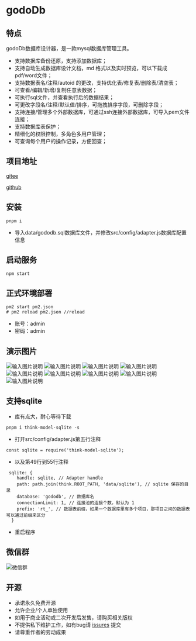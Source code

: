 
# godoDb

## 特点
godoDb数据库设计器，是一款mysql数据库管理工具。

- 支持数据库备份还原，支持添加数据库；
- 支持自动生成数据库设计文档，md 格式以及实时预览，可以下载成 pdf/word文件；
- 支持数据表名/注释/autoid 的更改，支持优化表/修复表/删除表/清空表；
- 可查看/编辑/新增/复制任意表数据；
- 可执行sql文件，并查看执行后的数据结果；
- 可更改字段名/注释/默认值/排序，可拖拽排序字段，可删除字段；
- 支持连接/管理多个外部数据库，可通过ssh连接外部数据库，可导入pem文件连接；
- 支持数据库表保护；
- 精细化的权限控制，多角色多用户管理；
- 可查询每个用户的操作记录，方便回查；

## 项目地址
[gitee](https://gitee.com/ruitao_admin/gododb)

[github](https://github.com/phpk/gododb)

## 安装

```
pnpm i

```
- 导入data/gododb.sql数据库文件，并修改src/config/adapter.js数据库配置信息

## 启动服务

```
npm start
```

## 正式环境部署

```
pm2 start pm2.json
# pm2 reload pm2.json //reload
```
- 账号：admin
- 密码：admin 

## 演示图片

![输入图片说明](docs/1.jpg)
![输入图片说明](docs/2.jpg)
![输入图片说明](docs/3.jpg)
![输入图片说明](docs/4.jpg)
![输入图片说明](docs/5.jpg)
![输入图片说明](docs/6.jpg)
![输入图片说明](docs/7.jpg)
![输入图片说明](docs/8.jpg)
![输入图片说明](docs/9.jpg)

## 支持sqlite
- 库有点大，耐心等待下载
```
pnpm i think-model-sqlite -s
```
- 打开src/config/adapter.js第五行注释
```
const sqlite = require('think-model-sqlite');
```
- 以及第49行到55行注释
```
 sqlite: {
    handle: sqlite, // Adapter handle
    path: path.join(think.ROOT_PATH, 'data/sqlite'), // sqlite 保存的目录
    database: 'gododb', // 数据库名
    connectionLimit: 1, // 连接池的连接个数，默认为 1
    prefix: 'rt_', // 数据表前缀，如果一个数据库里有多个项目，那项目之间的数据表可以通过前缀来区分
  }
```
- 重启程序


## 微信群
![微信群](https://gitee.com/ruitao_admin/gdoa/raw/master/docs/wx.png)

## 开源

- 承诺永久免费开源
- 允许企业/个人单独使用
- 如用于商业活动或二次开发后发售，请购买相关版权
- 不提供私下维护工作，如有bug请 [issures](https://gitee.com/ruitao_admin/gododbs) 提交
- 请尊重作者的劳动成果
